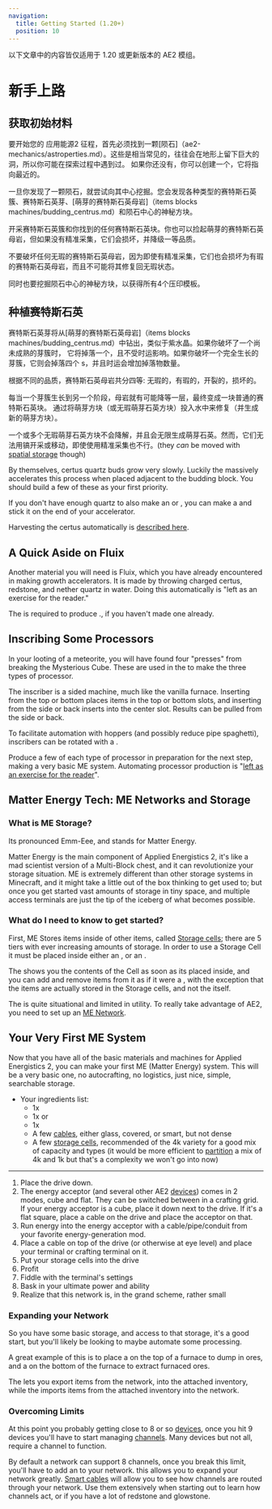 ```yaml
---
navigation:
  title: Getting Started (1.20+)
  position: 10
---
```


<div class="notification is-info">
  以下文章中的内容皆仅适用于 1.20 或更新版本的 AE2 模组。
</div>

# 新手上路

## 获取初始材料

<GameScene zoom="4" background="transparent">
  <ImportStructure src="assets/assemblies/meteor_interior.snbt" />
</GameScene>

要开始您的 应用能源2 征程，首先必须找到一颗[陨石]（ae2-mechanics/astroperties.md）。这些是相当常见的，往往会在地形上留下巨大的洞，所以你可能在探索过程中遇到过。
如果你还没有，你可以创建一个<ItemLink id=“astroite_compass”/>，它将指向最近的<ItemLink id=“mysterious_cube”/>。

一旦你发现了一颗陨石，就尝试向其中心挖掘。您会发现各种类型的赛特斯石英簇、赛特斯石英芽、[萌芽的赛特斯石英母岩]（items blocks machines/budding_centrus.md）和陨石中心的神秘方块。

开采赛特斯石英簇和你找到的任何赛特斯石英块。你也可以捡起萌芽的赛特斯石英母岩，但如果没有精准采集，它们会损坏，并降级一等品质。

不要破坏任何无瑕的赛特斯石英母岩，因为即使有精准采集，它们也会损坏为有瑕的赛特斯石英母岩，而且不可能将其修复回无瑕状态。

同时也要挖掘陨石中心的神秘方块，以获得所有4个压印模板。

## 种植赛特斯石英

<GameScene zoom="4" background="transparent">
<ImportStructure src="assets/assemblies/budding_certus_1.snbt" />
</GameScene>

赛特斯石英芽将从[萌芽的赛特斯石英母岩]（items blocks machines/budding_centrus.md）中钻出，类似于紫水晶。如果你破坏了一个尚未成熟的芽簇时，
它将掉落一个<ItemLink id=“certus_quartz_dust”/>，且不受时运影响。如果你破坏一个完全生长的芽簇，它则会掉落四个
<ItemLink id=“certus_quartz_crystal”/>s，并且时运会增加掉落物数量。

根据不同的品质，赛特斯石英母岩共分四等: 无瑕的，有瑕的，开裂的，损坏的。

<GameScene zoom="4" background="transparent">
<ImportStructure src="assets/assemblies/budding_blocks.snbt" />
<IsometricCamera yaw="195" pitch="30" />
</GameScene>

每当一个芽簇生长到另一个阶段，母岩就有可能降等一层，最终变成一块普通的赛特斯石英块。
通过将萌芽方块（或无瑕萌芽石英方块）投入水中来修复（并生成新的萌芽方块）。

<RecipeFor id="damaged_budding_quartz" />

一个或多个无瑕萌芽石英方块不会降解，并且会无限生成萌芽石英。然而，它们无法用镐开采或移动，即使使用精准采集也不行。(they *can* be moved with [spatial storage](ae2-mechanics/spatial-io.md) though)

By themselves, certus quartz buds grow very slowly. Luckily the <ItemLink id="growth_accelerator" /> massively
accelerates this process when placed adjacent to the budding block. You should build a few of these as your first priority.

<GameScene zoom="4" background="transparent">
<ImportStructure src="assets/assemblies/budding_certus_2.snbt" />
<IsometricCamera yaw="195" pitch="30" />
</GameScene>

If you don't have enough quartz to also make an <ItemLink id="energy_acceptor" /> or <ItemLink id="vibration_chamber" />,
you can make a <ItemLink id="crank" /> and stick it on the end of your accelerator.

Harvesting the certus automatically is [described here](example-setups/simple-certus-farm.md).

## A Quick Aside on Fluix

Another material you will need is Fluix, which you have already encountered in making growth accelerators. It is made by throwing charged certus, redstone, and nether quartz in water. Doing this automatically is "left as an exercise for the reader."

The <ItemLink id="charger" /> is required to produce <ItemLink id="charged_certus_quartz_crystal" />., if you haven't made one already.

## Inscribing Some Processors

In your looting of a meteorite, you will have found four "presses" from breaking the Mysterious Cube. These are used in the <ItemLink id="inscriber" /> to make the three types of processor.

<ItemGrid>
  <ItemIcon id="silicon_press" />

  <ItemIcon id="logic_processor_press" />

  <ItemIcon id="calculation_processor_press" />

  <ItemIcon id="engineering_processor_press" />
</ItemGrid>

The inscriber is a sided machine, much like the vanilla furnace. Inserting from the top or bottom places items in the top or bottom slots, and inserting from the side or back inserts into the center slot. Results can be pulled from the side or back.

To facilitate automation with hoppers (and possibly reduce pipe spaghetti), inscribers can be rotated with a <ItemLink id="certus_quartz_wrench" />.

Produce a few of each type of processor in preparation for the next step, making a very basic ME system. Automating processor production is "[left as an exercise for the reader](example-setups/processor-automation.md)".

## Matter Energy Tech: ME Networks and Storage

### What is ME Storage?

Its pronounced Emm-Eee, and stands for Matter Energy.

Matter Energy is the main component of Applied Energistics 2, it's like a mad scientist version of a Multi-Block chest,
and it can revolutionize your storage situation. ME is extremely different than other storage systems in Minecraft, and
it might take a little out of the box thinking to get used to; but once you get started vast amounts of storage in tiny
space, and multiple access terminals are just the tip of the iceberg of what becomes possible.

### What do I need to know to get started?

First, ME Stores items inside of other items, called [Storage cells](items-blocks-machines/storage_cells.md); there are 5 tiers with ever increasing amounts of
storage. In order to use a Storage Cell it must be placed inside either an <ItemLink id="chest" />,
or an <ItemLink id="drive" />.

The <ItemLink id="chest" /> shows you the contents of the Cell as soon as its placed inside, and you
can add and remove items from it as if it were a <ItemLink id="minecraft:chest" />, with the exception that the items are
actually stored in the Storage cells, and not the <ItemLink id="chest" /> itself.

The <ItemLink id="chest" /> is quite situational and limited in utility. To really
take advantage of AE2, you need to set up an [ME Network](ae2-mechanics/me-network-connections.md).

## Your Very First ME System

Now that you have all of the basic materials and machines for Applied Energistics 2, you can make your first ME (Matter Energy) system. This will be a very basic one, no autocrafting, no logistics, just nice, simple, searchable storage.

<GameScene zoom="6" interactive={true}>
<ImportStructure src="assets/assemblies/tiny_me_system.snbt" />

</GameScene>

*   Your ingredients list:
    * 1x <ItemLink id="drive" />
    * 1x <ItemLink id="terminal" /> or <ItemLink id="crafting_terminal" />
    * 1x <ItemLink id="energy_acceptor" />
    * A few [cables](items-blocks-machines/cables.md), either glass, covered, or smart, but not dense
    * A few [storage cells](items-blocks-machines/storage_cells.md), recommended of the 4k variety for a good mix of
    capacity and types (it would be more efficient to [partition](items-blocks-machines/cell_workbench.md) a mix of 4k and 1k but that's a complexity we won't go into now)
---
1.  Place the drive down.
2.  The energy acceptor (and several other AE2 [devices](ae2-mechanics/devices.md)) comes in 2 modes, cube and flat. They can be switched between in a crafting grid. If your energy acceptor is a cube, place it down next to the drive. If it's a flat square, place a cable on the drive and place the acceptor on that.
3.  Run energy into the energy acceptor with a cable/pipe/conduit from your favorite energy-generation mod.
4.  Place a cable on top of the drive (or otherwise at eye level) and place your terminal or crafting terminal on it.
5.  Put your storage cells into the drive
6.  Profit
7.  Fiddle with the terminal's settings
8.  Bask in your ultimate power and ability
9.  Realize that this network is, in the grand scheme, rather small

### Expanding your Network

So you have some basic storage, and access to that storage, it's a good start, but you'll likely be looking to maybe
automate some processing.

A great example of this is to place a <ItemLink id="export_bus" /> on the top of a furnace to
dump in ores, and a <ItemLink id="import_bus" />
on the bottom of the furnace to extract furnaced ores.

The <ItemLink id="export_bus" /> lets you export items from the network, into the attached
inventory, while the <ItemLink id="import_bus" /> imports items from the attached inventory into
the network.

### Overcoming Limits

At this point you probably getting close to 8 or so [devices](ae2-mechanics/devices.md), once you hit 9 devices you'll have to start
managing [channels](ae2-mechanics/channels.md). Many devices but not all, require a channel to
function.

By default a network can support 8 channels, once you break this limit, you'll have to add
an <ItemLink id="controller" /> to your network. this allows you to expand your network greatly.
[Smart cables](items-blocks-machines/cables.md) will allow you to see how channels are routed through your network. Use them extensively when starting out to learn how channels act, or if you have a lot of redstone and glowstone.
